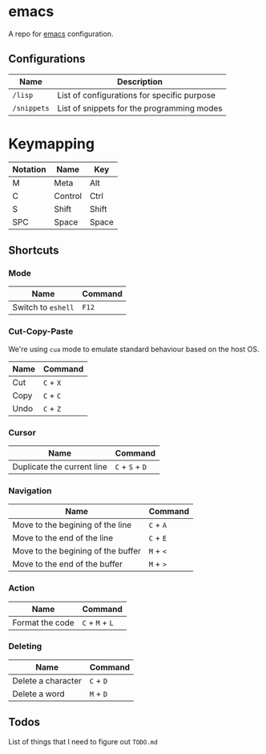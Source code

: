 # emacs

A repo for [emacs](https://www.gnu.org/software/emacs/) configuration.

## Configurations

| Name | Description |
|------|-------------|
|`/lisp`| List of configurations for specific purpose |
|`/snippets`| List of snippets for the programming modes |


# Keymapping

| Notation | Name | 	Key |
|----------|---------|------|
| M | Meta | Alt |
| C | Control |	Ctrl
| S | Shift | Shift |
| SPC | Space | Space |


## Shortcuts

### Mode

| Name | Command |
|------|---------|
| Switch to `eshell` | `F12` |


### Cut-Copy-Paste

We're using `cua` mode to emulate standard behaviour based on the host OS.

| Name | Command |
|------|---------|
| Cut | `C` + `X` |
| Copy | `C` + `C` |
| Undo | `C` + `Z` |

### Cursor

| Name | Command |
|------|---------|
| Duplicate the current line | `C` + `S` + `D` |

### Navigation

| Name | Command |
|------|---------|
| Move to the begining of the line | `C` + `A` |
| Move to the end of the line | `C` + `E` |
| Move to the begining of the buffer | `M` + `<` |
| Move to the end of the buffer | `M` + `>` |

### Action

| Name | Command |
|------|---------|
| Format the code | `C` + `M` + `L`|


### Deleting

| Name | Command |
|------|---------|
| Delete a character | `C` + `D` |
| Delete a word | `M` + `D` |



## Todos

List of things that I need to figure out `TODO.md`